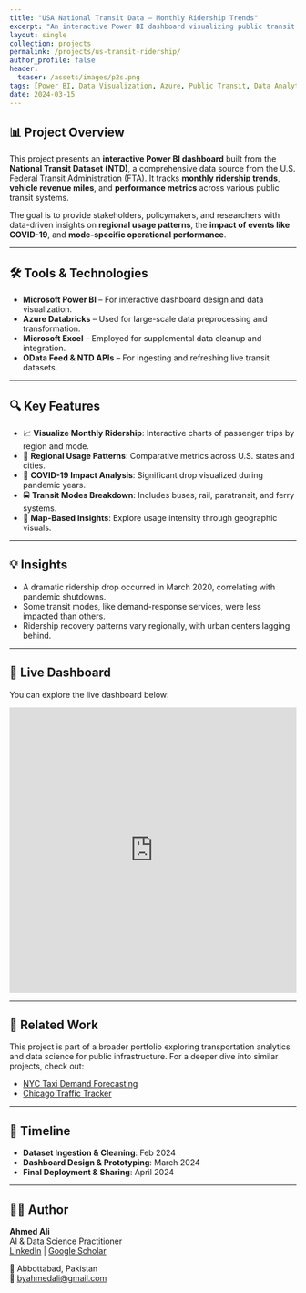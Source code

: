 ```yaml
---
title: "USA National Transit Data – Monthly Ridership Trends"
excerpt: "An interactive Power BI dashboard visualizing public transit ridership trends across the U.S., highlighting patterns and insights from the National Transit Dataset."
layout: single
collection: projects
permalink: /projects/us-transit-ridership/
author_profile: false
header:
  teaser: /assets/images/p2s.png
tags: [Power BI, Data Visualization, Azure, Public Transit, Data Analytics]
date: 2024-03-15
---
```


## 📊 Project Overview

This project presents an **interactive Power BI dashboard** built from the **National Transit Dataset (NTD)**, a comprehensive data source from the U.S. Federal Transit Administration (FTA). It tracks **monthly ridership trends**, **vehicle revenue miles**, and **performance metrics** across various public transit systems.

The goal is to provide stakeholders, policymakers, and researchers with data-driven insights on **regional usage patterns**, the **impact of events like COVID-19**, and **mode-specific operational performance**.

---

## 🛠 Tools & Technologies

- **Microsoft Power BI** – For interactive dashboard design and data visualization.
- **Azure Databricks** – Used for large-scale data preprocessing and transformation.
- **Microsoft Excel** – Employed for supplemental data cleanup and integration.
- **OData Feed & NTD APIs** – For ingesting and refreshing live transit datasets.

---

## 🔍 Key Features

- 📈 **Visualize Monthly Ridership**: Interactive charts of passenger trips by region and mode.
- 🧭 **Regional Usage Patterns**: Comparative metrics across U.S. states and cities.
- 🦠 **COVID-19 Impact Analysis**: Significant drop visualized during pandemic years.
- 🚍 **Transit Modes Breakdown**: Includes buses, rail, paratransit, and ferry systems.
- 📍 **Map-Based Insights**: Explore usage intensity through geographic visuals.

---

## 💡 Insights

- A dramatic ridership drop occurred in March 2020, correlating with pandemic shutdowns.
- Some transit modes, like demand-response services, were less impacted than others.
- Ridership recovery patterns vary regionally, with urban centers lagging behind.

---

## 🔗 Live Dashboard

You can explore the live dashboard below:

<iframe title="US Transit Data" width="100%" height="500" src="https://app.powerbi.com/view?r=eyJrIjoiNjY1Zjg5ZTQtYzkzMC00NTlmLWI1YjItNDVmMDg0ZmRlODE4IiwidCI6IjQxOWY3MTFlLTE2NDktNDA0Mi05YmIxLWRiNTc2ODk0ZDFhOSJ9" frameborder="0" allowFullScreen="true"></iframe>

---

## 📂 Related Work

This project is part of a broader portfolio exploring transportation analytics and data science for public infrastructure. For a deeper dive into similar projects, check out:

- [NYC Taxi Demand Forecasting](/projects/nyc-demand-forecast/)
- [Chicago Traffic Tracker](/projects/chicago-traffic/)

---

## 📅 Timeline

- **Dataset Ingestion & Cleaning**: Feb 2024  
- **Dashboard Design & Prototyping**: March 2024  
- **Final Deployment & Sharing**: April 2024  

---

## 🙋‍♂️ Author

**Ahmed Ali**  
AI & Data Science Practitioner  
[LinkedIn](http://www.linkedin.com/in/byahmedali) | [Google Scholar](https://scholar.google.com/citations?user=YSRvNhoAAAAJ)

📍 Abbottabad, Pakistan  
📧 byahmedali@gmail.com

